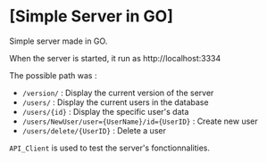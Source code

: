 # [Simple Server in GO]

Simple server made in GO.

When the server is started, it run as http://localhost:3334

The possible path was :
- `/version/` : Display the current version of the server
- `/users/` : Display the current users in the database
- `/users/{id}` : Display the specific user's data
- `/users/NewUser/user={UserName}/id={UserID}` : Create new user
- `/users/delete/{UserID}` : Delete a user

`API_Client` is used to test the server's fonctionnalities.